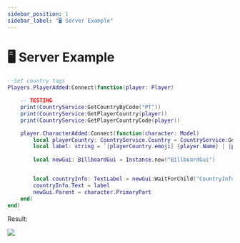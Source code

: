 ```yaml
---
sidebar_position: 1
sidebar_label: "🖥️ Server Example"
---
```


# 🖥️ Server Example

```lua
--Set country tags
Players.PlayerAdded:Connect(function(player: Player)

    -- TESTING
    print(CountryService:GetCountryByCode("PT"))
    print(CountryService:GetPlayerCountry(player))
    print(CountryService:GetPlayerCountryCode(player))

    player.CharacterAdded:Connect(function(character: Model)
        local playerCountry: CountryService.Country = CountryService:GetPlayerCountry(player)
        local label: string = `{playerCountry.emoji} {player.Name} | {playerCountry.name}`
        
        local newGui: BillboardGui = Instance.new("BillboardGui")


        local countryInfo: TextLabel = newGui:WaitForChild("CountryInfo") :: TextLabel
        countryInfo.Text = label
        newGui.Parent = character.PrimaryPart
    end)
end)
```

Result:

![](https://cdn.discordapp.com/attachments/670023265455964198/1171800680210641006/image.png?ex=655dff6d&is=654b8a6d&hm=9e985cd77ed85489b1bb572d9afecba1764b3e3059eb0691d4092d9a89a35536&)